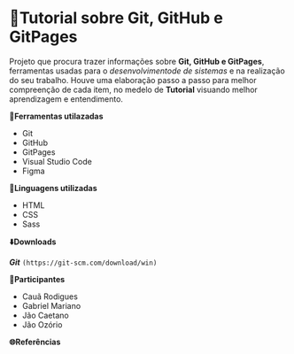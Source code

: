# :page_facing_up:Tutorial sobre Git, GitHub e GitPages

Projeto que procura trazer informações sobre **Git, GitHub e GitPages**, ferramentas usadas para o *desenvolvimentode de sistemas* e na realização do seu trabalho. Houve uma elaboração passo a passo para melhor compreenção de cada item, no medelo de **Tutorial** visuando melhor aprendizagem e entendimento.

**:wrench:Ferramentas utilazadas**
* Git
* GitHub
* GitPages
* Visual Studio Code
* Figma

**:memo:Linguagens utilizadas**
* HTML
* CSS
* Sass

**:arrow_down:Downloads**

***Git***
``` (https://git-scm.com/download/win) ```

**:busts_in_silhouette:Participantes**
* Cauã Rodigues
* Gabriel Mariano
* Jão Caetano
* Jão Ozório

**:globe_with_meridians:Referências**
